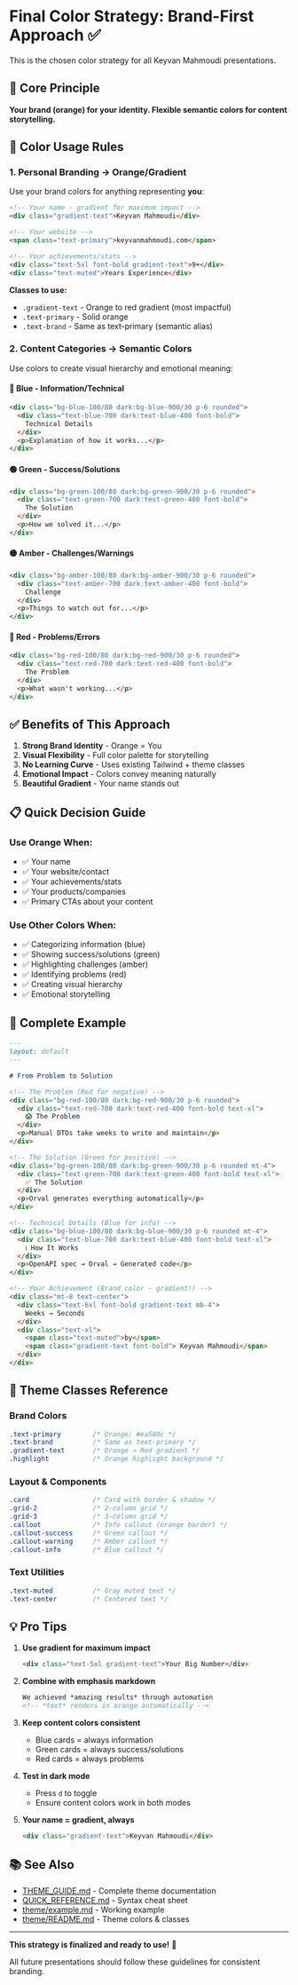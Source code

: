 # Final Color Strategy: Brand-First Approach ✅

This is the chosen color strategy for all Keyvan Mahmoudi presentations.

## 🎨 Core Principle

**Your brand (orange) for your identity. Flexible semantic colors for content storytelling.**

## 🎯 Color Usage Rules

### 1. Personal Branding → Orange/Gradient

Use your brand colors for anything representing **you**:

```markdown
<!-- Your name - gradient for maximum impact -->
<div class="gradient-text">Keyvan Mahmoudi</div>

<!-- Your website -->
<span class="text-primary">keyvanmahmoudi.com</span>

<!-- Your achievements/stats -->
<div class="text-5xl font-bold gradient-text">9+</div>
<div class="text-muted">Years Experience</div>
```

**Classes to use:**
- `.gradient-text` - Orange to red gradient (most impactful)
- `.text-primary` - Solid orange
- `.text-brand` - Same as text-primary (semantic alias)

### 2. Content Categories → Semantic Colors

Use colors to create visual hierarchy and emotional meaning:

#### 🔵 Blue - Information/Technical
```markdown
<div class="bg-blue-100/80 dark:bg-blue-900/30 p-6 rounded">
  <div class="text-blue-700 dark:text-blue-400 font-bold">
    Technical Details
  </div>
  <p>Explanation of how it works...</p>
</div>
```

#### 🟢 Green - Success/Solutions
```markdown
<div class="bg-green-100/80 dark:bg-green-900/30 p-6 rounded">
  <div class="text-green-700 dark:text-green-400 font-bold">
    The Solution
  </div>
  <p>How we solved it...</p>
</div>
```

#### 🟡 Amber - Challenges/Warnings
```markdown
<div class="bg-amber-100/80 dark:bg-amber-900/30 p-6 rounded">
  <div class="text-amber-700 dark:text-amber-400 font-bold">
    Challenge
  </div>
  <p>Things to watch out for...</p>
</div>
```

#### 🔴 Red - Problems/Errors
```markdown
<div class="bg-red-100/80 dark:bg-red-900/30 p-6 rounded">
  <div class="text-red-700 dark:text-red-400 font-bold">
    The Problem
  </div>
  <p>What wasn't working...</p>
</div>
```

## ✅ Benefits of This Approach

1. **Strong Brand Identity** - Orange = You
2. **Visual Flexibility** - Full color palette for storytelling
3. **No Learning Curve** - Uses existing Tailwind + theme classes
4. **Emotional Impact** - Colors convey meaning naturally
5. **Beautiful Gradient** - Your name stands out

## 📋 Quick Decision Guide

### Use Orange When:
- ✅ Your name
- ✅ Your website/contact
- ✅ Your achievements/stats
- ✅ Your products/companies
- ✅ Primary CTAs about your content

### Use Other Colors When:
- ✅ Categorizing information (blue)
- ✅ Showing success/solutions (green)
- ✅ Highlighting challenges (amber)
- ✅ Identifying problems (red)
- ✅ Creating visual hierarchy
- ✅ Emotional storytelling

## 🎨 Complete Example

```markdown
---
layout: default
---

# From Problem to Solution

<!-- The Problem (Red for negative) -->
<div class="bg-red-100/80 dark:bg-red-900/30 p-6 rounded">
  <div class="text-red-700 dark:text-red-400 font-bold text-xl">
    😱 The Problem
  </div>
  <p>Manual DTOs take weeks to write and maintain</p>
</div>

<!-- The Solution (Green for positive) -->
<div class="bg-green-100/80 dark:bg-green-900/30 p-6 rounded mt-4">
  <div class="text-green-700 dark:text-green-400 font-bold text-xl">
    ✅ The Solution
  </div>
  <p>Orval generates everything automatically</p>
</div>

<!-- Technical Details (Blue for info) -->
<div class="bg-blue-100/80 dark:bg-blue-900/30 p-6 rounded mt-4">
  <div class="text-blue-700 dark:text-blue-400 font-bold text-xl">
    ℹ️ How It Works
  </div>
  <p>OpenAPI spec → Orval → Generated code</p>
</div>

<!-- Your Achievement (Brand color - gradient!) -->
<div class="mt-8 text-center">
  <div class="text-6xl font-bold gradient-text mb-4">
    Weeks → Seconds
  </div>
  <div class="text-xl">
    <span class="text-muted">by</span>
    <span class="gradient-text font-bold"> Keyvan Mahmoudi</span>
  </div>
</div>
```

## 🎯 Theme Classes Reference

### Brand Colors
```css
.text-primary        /* Orange: #ea580c */
.text-brand          /* Same as text-primary */
.gradient-text       /* Orange → Red gradient */
.highlight           /* Orange highlight background */
```

### Layout & Components
```css
.card                /* Card with border & shadow */
.grid-2              /* 2-column grid */
.grid-3              /* 3-column grid */
.callout             /* Info callout (orange border) */
.callout-success     /* Green callout */
.callout-warning     /* Amber callout */
.callout-info        /* Blue callout */
```

### Text Utilities
```css
.text-muted          /* Gray muted text */
.text-center         /* Centered text */
```

## 💡 Pro Tips

1. **Use gradient for maximum impact**
   ```markdown
   <div class="text-5xl gradient-text">Your Big Number</div>
   ```

2. **Combine with emphasis markdown**
   ```markdown
   We achieved *amazing results* through automation
   <!-- *text* renders in orange automatically -->
   ```

3. **Keep content colors consistent**
   - Blue cards = always information
   - Green cards = always success/solutions
   - Red cards = always problems

4. **Test in dark mode**
   - Press `d` to toggle
   - Ensure content colors work in both modes

5. **Your name = gradient, always**
   ```markdown
   <div class="gradient-text">Keyvan Mahmoudi</div>
   ```

## 📚 See Also

- [THEME_GUIDE.md](./THEME_GUIDE.md) - Complete theme documentation
- [QUICK_REFERENCE.md](./QUICK_REFERENCE.md) - Syntax cheat sheet
- [theme/example.md](../theme/example.md) - Working example
- [theme/README.md](../theme/README.md) - Theme colors & classes

---

**This strategy is finalized and ready to use!** 🎨

All future presentations should follow these guidelines for consistent branding.

